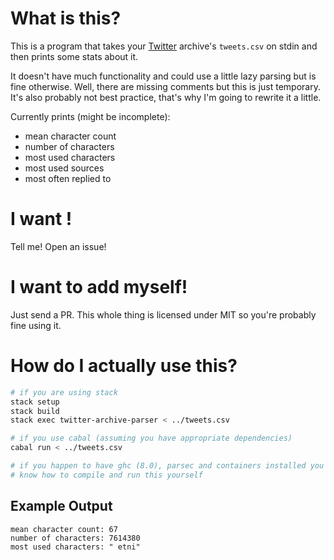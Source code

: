 # What is this?

This is a program that takes your [Twitter](twitter.com) archive's `tweets.csv`
on stdin and then prints some stats about it.

It doesn't have much functionality and could use a little lazy parsing but is
fine otherwise.
Well, there are missing comments but this is just temporary.
It's also probably not best practice, that's why I'm going to rewrite it a
little.

Currently prints (might be incomplete):

- mean character count
- number of characters
- most used characters
- most used sources
- most often replied to

# I want <some stat>!

Tell me! Open an issue!

# I want to add <some stat> myself!

Just send a PR.
This whole thing is licensed under MIT so you're probably fine using it.

# How do I actually use this?

```bash
# if you are using stack
stack setup
stack build
stack exec twitter-archive-parser < ../tweets.csv

# if you use cabal (assuming you have appropriate dependencies)
cabal run < ../tweets.csv

# if you happen to have ghc (8.0), parsec and containers installed you probably
# know how to compile and run this yourself
```

## Example Output

```text
mean character count: 67
number of characters: 7614380
most used characters: " etni"
```

